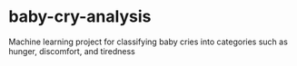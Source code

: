 # baby-cry-analysis
Machine learning project for classifying baby cries into categories such as hunger, discomfort, and tiredness
